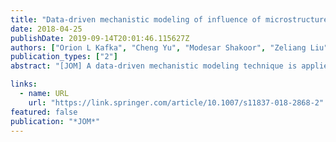 ```yaml
---
title: "Data-driven mechanistic modeling of influence of microstructure on high-cycle fatigue life of nickel titanium"
date: 2018-04-25
publishDate: 2019-09-14T20:01:46.115627Z
authors: ["Orion L Kafka", "Cheng Yu", "Modesar Shakoor", "Zeliang Liu", "Gregory J Wagner", "Wing Kam Liu"]
publication_types: ["2"]
abstract: "[JOM] A data-driven mechanistic modeling technique is applied to a system representative of a broken-up inclusion (“stringer”) within drawn nickel-titanium wire or tube, e.g., as used for arterial stents. The approach uses a decomposition of the problem into a training stage and a prediction stage. It is applied to compute the fatigue crack incubation life of a microstructure of interest under high-cycle fatigue. A parametric study of a matrix–inclusion–void microstructure is conducted. The results indicate that, within the range studied, a larger void between halves of the inclusion increases fatigue life, while larger inclusion diameter reduces fatigue life."

links:
  - name: URL
    url: "https://link.springer.com/article/10.1007/s11837-018-2868-2"
featured: false
publication: "*JOM*"
---
```


